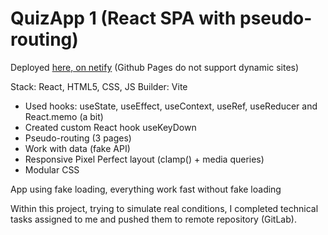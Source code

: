 # QuizApp 1 (React SPA with pseudo-routing)

Deployed [here, on netify](https://vvaasd-weather-app-1.netlify.app) (Github Pages do not support dynamic sites)

Stack: React, HTML5, CSS, JS
Builder: Vite

- Used hooks: useState, useEffect, useContext, useRef, useReducer and React.memo (a bit)
- Created custom React hook useKeyDown
- Pseudo-routing (3 pages)
- Work with data (fake API)
- Responsive Pixel Perfect layout (clamp() + media queries)
- Modular CSS

App using fake loading, everything work fast without fake loading

Within this project, trying to simulate real conditions, I completed technical tasks assigned to me and pushed them to remote repository (GitLab).
